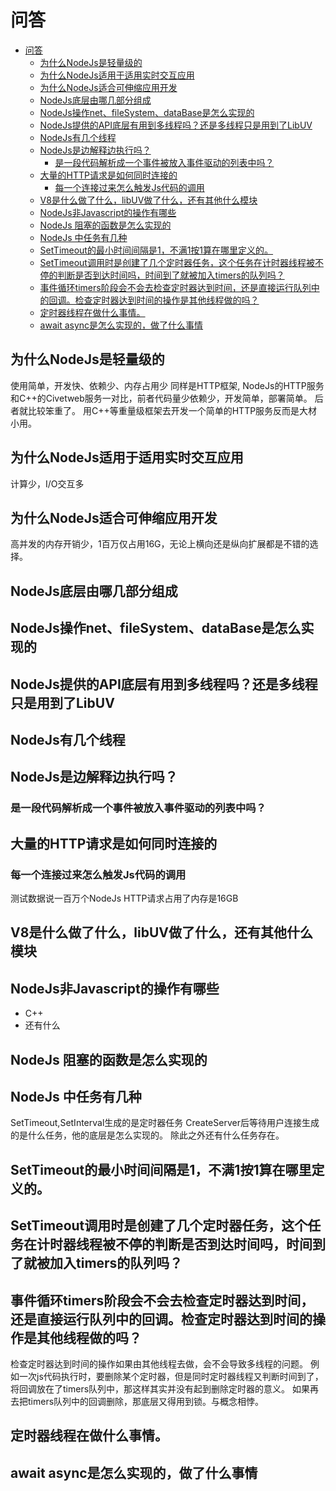 # 问答

- [问答](#问答)
  - [为什么NodeJs是轻量级的](#为什么nodejs是轻量级的)
  - [为什么NodeJs适用于适用实时交互应用](#为什么nodejs适用于适用实时交互应用)
  - [为什么NodeJs适合可伸缩应用开发](#为什么nodejs适合可伸缩应用开发)
  - [NodeJs底层由哪几部分组成](#nodejs底层由哪几部分组成)
  - [NodeJs操作net、fileSystem、dataBase是怎么实现的](#nodejs操作netfilesystemdatabase是怎么实现的)
  - [NodeJs提供的API底层有用到多线程吗？还是多线程只是用到了LibUV](#nodejs提供的api底层有用到多线程吗还是多线程只是用到了libuv)
  - [NodeJs有几个线程](#nodejs有几个线程)
  - [NodeJs是边解释边执行吗？](#nodejs是边解释边执行吗)
    - [是一段代码解析成一个事件被放入事件驱动的列表中吗？](#是一段代码解析成一个事件被放入事件驱动的列表中吗)
  - [大量的HTTP请求是如何同时连接的](#大量的http请求是如何同时连接的)
    - [每一个连接过来怎么触发Js代码的调用](#每一个连接过来怎么触发js代码的调用)
  - [V8是什么做了什么，libUV做了什么，还有其他什么模块](#v8是什么做了什么libuv做了什么还有其他什么模块)
  - [NodeJs非Javascript的操作有哪些](#nodejs非javascript的操作有哪些)
  - [NodeJs 阻塞的函数是怎么实现的](#nodejs-阻塞的函数是怎么实现的)
  - [NodeJs 中任务有几种](#nodejs-中任务有几种)
  - [SetTimeout的最小时间间隔是1，不满1按1算在哪里定义的。](#settimeout的最小时间间隔是1不满1按1算在哪里定义的)
  - [SetTimeout调用时是创建了几个定时器任务，这个任务在计时器线程被不停的判断是否到达时间吗，时间到了就被加入timers的队列吗？](#settimeout调用时是创建了几个定时器任务这个任务在计时器线程被不停的判断是否到达时间吗时间到了就被加入timers的队列吗)
  - [事件循环timers阶段会不会去检查定时器达到时间，还是直接运行队列中的回调。检查定时器达到时间的操作是其他线程做的吗？](#事件循环timers阶段会不会去检查定时器达到时间还是直接运行队列中的回调检查定时器达到时间的操作是其他线程做的吗)
  - [定时器线程在做什么事情。](#定时器线程在做什么事情)
  - [await async是怎么实现的，做了什么事情](#await-async是怎么实现的做了什么事情)

## 为什么NodeJs是轻量级的

使用简单，开发快、依赖少、内存占用少
同样是HTTP框架, NodeJs的HTTP服务和C++的Civetweb服务一对比，前者代码量少依赖少，开发简单，部署简单。
后者就比较笨重了。
用C++等重量级框架去开发一个简单的HTTP服务反而是大材小用。

## 为什么NodeJs适用于适用实时交互应用

计算少，I/O交互多

## 为什么NodeJs适合可伸缩应用开发

高并发的内存开销少，1百万仅占用16G，无论上横向还是纵向扩展都是不错的选择。

## NodeJs底层由哪几部分组成

## NodeJs操作net、fileSystem、dataBase是怎么实现的
## NodeJs提供的API底层有用到多线程吗？还是多线程只是用到了LibUV
## NodeJs有几个线程
## NodeJs是边解释边执行吗？
### 是一段代码解析成一个事件被放入事件驱动的列表中吗？
## 大量的HTTP请求是如何同时连接的
### 每一个连接过来怎么触发Js代码的调用
测试数据说一百万个NodeJs HTTP请求占用了内存是16GB
## V8是什么做了什么，libUV做了什么，还有其他什么模块
## NodeJs非Javascript的操作有哪些
- C++
- 还有什么
## NodeJs 阻塞的函数是怎么实现的
## NodeJs 中任务有几种

SetTimeout,SetInterval生成的是定时器任务
CreateServer后等待用户连接生成的是什么任务，他的底层是怎么实现的。
除此之外还有什么任务存在。

## SetTimeout的最小时间间隔是1，不满1按1算在哪里定义的。
## SetTimeout调用时是创建了几个定时器任务，这个任务在计时器线程被不停的判断是否到达时间吗，时间到了就被加入timers的队列吗？
## 事件循环timers阶段会不会去检查定时器达到时间，还是直接运行队列中的回调。检查定时器达到时间的操作是其他线程做的吗？

检查定时器达到时间的操作如果由其他线程去做，会不会导致多线程的问题。
例如一次js代码执行时，要删除某个定时器，但是同时定时器线程又判断时间到了，将回调放在了timers队列中，那这样其实并没有起到删除定时器的意义。
如果再去把timers队列中的回调删除，那底层又得用到锁。与概念相悖。

## 定时器线程在做什么事情。

## await async是怎么实现的，做了什么事情